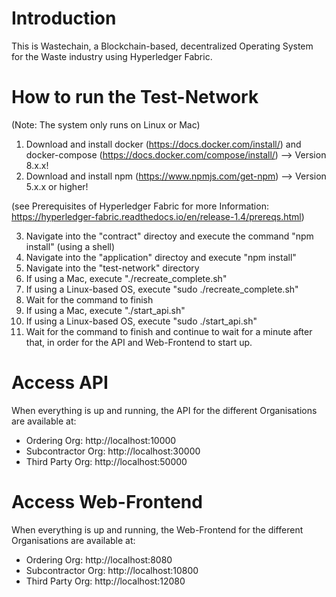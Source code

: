 # Introduction 
This is Wastechain, a Blockchain-based, decentralized Operating System for the Waste industry using Hyperledger Fabric. 

# How to run the Test-Network
(Note: The system only runs on Linux or Mac)

1. Download and install docker (https://docs.docker.com/install/) and docker-compose (https://docs.docker.com/compose/install/) --> Version 8.x.x!
2. Download and install npm (https://www.npmjs.com/get-npm) --> Version 5.x.x or higher!

(see Prerequisites of Hyperledger Fabric for more Information: https://hyperledger-fabric.readthedocs.io/en/release-1.4/prereqs.html)

3. Navigate into the "contract" directoy and execute the command "npm install" (using a shell)
4. Navigate into the "application" directoy and execute "npm install"
5. Navigate into the "test-network" directory
6. If using a Mac, execute "./recreate_complete.sh"
7. If using a Linux-based OS, execute "sudo ./recreate_complete.sh"
8. Wait for the command to finish
6. If using a Mac, execute "./start_api.sh"
7. If using a Linux-based OS, execute "sudo ./start_api.sh"
8. Wait for the command to finish and continue to wait for a minute after that, in order for the API and Web-Frontend to start up.

# Access API
When everything is up and running, the API for the different Organisations are available at:
- Ordering Org: http://localhost:10000
- Subcontractor Org: http://localhost:30000
- Third Party Org: http://localhost:50000

# Access Web-Frontend
When everything is up and running, the Web-Frontend for the different Organisations are available at:
- Ordering Org: http://localhost:8080
- Subcontractor Org: http://localhost:10800
- Third Party Org: http://localhost:12080


